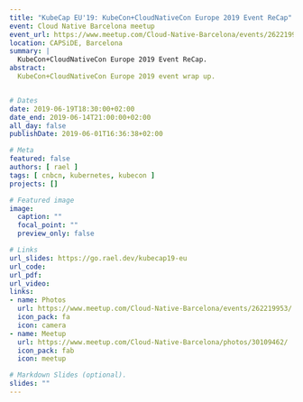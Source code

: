 ```yaml
---
title: "KubeCap EU'19: KubeCon+CloudNativeCon Europe 2019 Event ReCap"
event: Cloud Native Barcelona meetup
event_url: https://www.meetup.com/Cloud-Native-Barcelona/events/262219953/
location: CAPSiDE, Barcelona
summary: |
  KubeCon+CloudNativeCon Europe 2019 Event ReCap.
abstract:
  KubeCon+CloudNativeCon Europe 2019 event wrap up.


# Dates
date: 2019-06-19T18:30:00+02:00
date_end: 2019-06-14T21:00:00+02:00
all_day: false
publishDate: 2019-06-01T16:36:38+02:00

# Meta
featured: false
authors: [ rael ]
tags: [ cnbcn, kubernetes, kubecon ]
projects: []

# Featured image
image:
  caption: ""
  focal_point: ""
  preview_only: false

# Links
url_slides: https://go.rael.dev/kubecap19-eu
url_code:
url_pdf:
url_video:
links:
- name: Photos
  url: https://www.meetup.com/Cloud-Native-Barcelona/events/262219953/
  icon_pack: fa
  icon: camera
- name: Meetup
  url: https://www.meetup.com/Cloud-Native-Barcelona/photos/30109462/
  icon_pack: fab
  icon: meetup

# Markdown Slides (optional).
slides: ""
---
```

